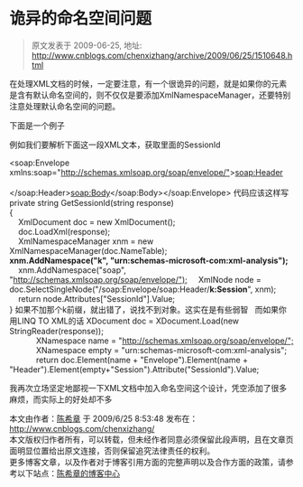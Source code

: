 # 诡异的命名空间问题 
> 原文发表于 2009-06-25, 地址: http://www.cnblogs.com/chenxizhang/archive/2009/06/25/1510648.html 


在处理XML文档的时候，一定要注意，有一个很诡异的问题，就是如果你的元素是含有默认命名空间的，则不仅仅是要添加XmlNamespaceManager，还要特别注意处理默认命名空间的问题。

 下面是一个例子

 例如我们要解析下面这一段XML文本，获取里面的SessionId

 <soap:Envelope xmlns:soap="<http://schemas.xmlsoap.org/soap/envelope/">><soap:Header>  
  <Session xmlns="urn:schemas-microsoft-com:xml-analysis" SessionId="A41A11A7-3EEC-443D-8383-E6F1428E555C"/>  
</soap:Header><soap:Body><ExecuteResponse xmlns="urn:schemas-microsoft-com:xml-analysis"><return><root xmlns="urn:schemas-microsoft-com:xml-analysis:empty"/></return></ExecuteResponse></soap:Body></soap:Envelope> 代码应该这样写 private string GetSessionId(string response)  
{  
    XmlDocument doc = new XmlDocument();  
    doc.LoadXml(response);  
    XmlNamespaceManager xnm = new XmlNamespaceManager(doc.NameTable);  
**xnm.AddNamespace("k", "urn:schemas-microsoft-com:xml-analysis");**  
    xnm.AddNamespace("soap", "<http://schemas.xmlsoap.org/soap/envelope/");>     XmlNode node = doc.SelectSingleNode("/soap:Envelope/soap:Header/**k:Session**", xnm);  
    return node.Attributes["SessionId"].Value;  
} 如果不加那个k前缀，就出错了，说找不到对象。这实在是有些弱智   而如果你用LINQ TO XML的话 XDocument doc = XDocument.Load(new StringReader(response));  
            XNamespace name = "<http://schemas.xmlsoap.org/soap/envelope/";>  
            XNamespace empty = "urn:schemas-microsoft-com:xml-analysis";  
            return doc.Element(name + "Envelope").Element(name + "Header").Element(empty+"Session").Attribute("SessionId").Value;  

 我再次立场坚定地鄙视一下XML文档中加入命名空间这个设计，凭空添加了很多麻烦，而实际上的好处却不多

 本文由作者：[陈希章](http://www.xizhang.com) 于 2009/6/25 8:53:48 发布在：<http://www.cnblogs.com/chenxizhang/>  
 本文版权归作者所有，可以转载，但未经作者同意必须保留此段声明，且在文章页面明显位置给出原文连接，否则保留追究法律责任的权利。   
 更多博客文章，以及作者对于博客引用方面的完整声明以及合作方面的政策，请参考以下站点：[陈希章的博客中心](http://www.xizhang.com/blog.htm) 















